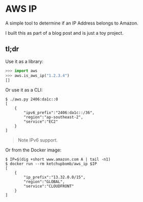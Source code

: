 # AWS IP

A simple tool to determine if an IP Address belongs to Amazon.

I built this as part of a blog post and is just a toy project.

## tl;dr

Use it as a library:

```python
>>> import aws
>>> aws.is_aws_ip("1.2.3.4")
[]
```

Or use it as a CLI:

```shell
$ ./aws.py 2406:da1c::0
[
	{
		"ipv6_prefix":"2406:da1c::/36",
		"region":"ap-southeast-2",
		"service":"EC2"
	}
]
```

> Note IPv6 support.

Or from the Docker image:

```shell
$ IP=$(dig +short www.amazon.com A | tail -n1)
$ docker run --rm ketchupbomb/aws_ip $IP
[
	{
		"ip_prefix":"13.32.0.0/15",
		"region":"GLOBAL",
		"service":"CLOUDFRONT"
	}
]
```
